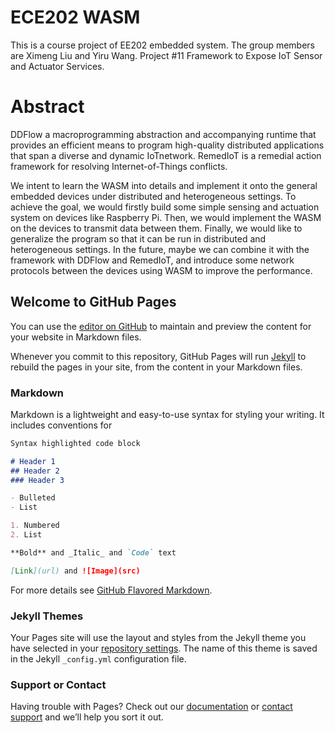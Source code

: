 # ECE202 WASM
This is a course project of EE202 embedded system. The group members are Ximeng Liu and Yiru Wang.
Project #11 Framework to Expose IoT Sensor and Actuator Services.

# Abstract
  DDFlow a macroprogramming abstraction and accompanying runtime that provides an efficient means to program high-quality distributed applications that span a diverse and dynamic IoTnetwork. RemedIoT is a remedial action framework for resolving Internet-of-Things conflicts. 
  
  We intent to learn the WASM into details and implement it onto the general embedded devices under distributed and heterogeneous settings. To achieve the goal, we would firstly build some simple sensing and actuation system on devices like Raspberry Pi. Then, we would implement the WASM on the devices to transmit data between them. Finally, we would like to generalize the program so that it can be run in distributed and heterogeneous settings. In the future, maybe we can combine it with the framework with DDFlow and RemedIoT, and introduce some network protocols between the devices using WASM to improve the performance.
  



## Welcome to GitHub Pages

You can use the [editor on GitHub](https://github.com/liux120/ece202.github.io/edit/master/index.md) to maintain and preview the content for your website in Markdown files.

Whenever you commit to this repository, GitHub Pages will run [Jekyll](https://jekyllrb.com/) to rebuild the pages in your site, from the content in your Markdown files.

### Markdown

Markdown is a lightweight and easy-to-use syntax for styling your writing. It includes conventions for

```markdown
Syntax highlighted code block

# Header 1
## Header 2
### Header 3

- Bulleted
- List

1. Numbered
2. List

**Bold** and _Italic_ and `Code` text

[Link](url) and ![Image](src)
```

For more details see [GitHub Flavored Markdown](https://guides.github.com/features/mastering-markdown/).

### Jekyll Themes

Your Pages site will use the layout and styles from the Jekyll theme you have selected in your [repository settings](https://github.com/liux120/ece202.github.io/settings). The name of this theme is saved in the Jekyll `_config.yml` configuration file.

### Support or Contact

Having trouble with Pages? Check out our [documentation](https://help.github.com/categories/github-pages-basics/) or [contact support](https://github.com/contact) and we’ll help you sort it out.
